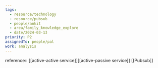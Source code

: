 ```yaml
---
tags:
  - resource/technology
  - resource/pubsub
  - people/ankit
  - area/family_knowledge_explore
  - date/2024-03-13
priority: P2
assignedTo: people/pal
work: analysis
---
```


reference:: [[active-active service]][[active-passive service]] [[Pubsub]]

